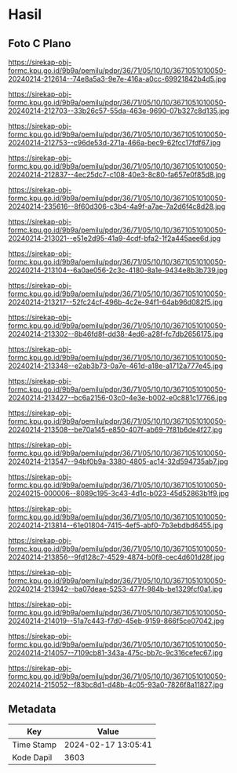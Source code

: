 # Hasil

## Foto C Plano

https://sirekap-obj-formc.kpu.go.id/9b9a/pemilu/pdpr/36/71/05/10/10/3671051010050-20240214-212614--74e8a5a3-9e7e-416a-a0cc-69921842b4d5.jpg

https://sirekap-obj-formc.kpu.go.id/9b9a/pemilu/pdpr/36/71/05/10/10/3671051010050-20240214-212703--33b26c57-55da-463e-9690-07b327c8d135.jpg

https://sirekap-obj-formc.kpu.go.id/9b9a/pemilu/pdpr/36/71/05/10/10/3671051010050-20240214-212753--c96de53d-271a-466a-bec9-62fcc17fdf67.jpg

https://sirekap-obj-formc.kpu.go.id/9b9a/pemilu/pdpr/36/71/05/10/10/3671051010050-20240214-212837--4ec25dc7-c108-40e3-8c80-fa657e0f85d8.jpg

https://sirekap-obj-formc.kpu.go.id/9b9a/pemilu/pdpr/36/71/05/10/10/3671051010050-20240214-235616--8f60d306-c3b4-4a9f-a7ae-7a2d6f4c8d28.jpg

https://sirekap-obj-formc.kpu.go.id/9b9a/pemilu/pdpr/36/71/05/10/10/3671051010050-20240214-213021--e51e2d95-41a9-4cdf-bfa2-1f2a445aee6d.jpg

https://sirekap-obj-formc.kpu.go.id/9b9a/pemilu/pdpr/36/71/05/10/10/3671051010050-20240214-213104--6a0ae056-2c3c-4180-8a1e-9434e8b3b739.jpg

https://sirekap-obj-formc.kpu.go.id/9b9a/pemilu/pdpr/36/71/05/10/10/3671051010050-20240214-213217--52fc24cf-496b-4c2e-94f1-64ab96d082f5.jpg

https://sirekap-obj-formc.kpu.go.id/9b9a/pemilu/pdpr/36/71/05/10/10/3671051010050-20240214-213302--8b46fd8f-dd38-4ed6-a28f-fc7db2656175.jpg

https://sirekap-obj-formc.kpu.go.id/9b9a/pemilu/pdpr/36/71/05/10/10/3671051010050-20240214-213348--e2ab3b73-0a7e-461d-a18e-a1712a777e45.jpg

https://sirekap-obj-formc.kpu.go.id/9b9a/pemilu/pdpr/36/71/05/10/10/3671051010050-20240214-213427--bc6a2156-03c0-4e3e-b002-e0c881c17766.jpg

https://sirekap-obj-formc.kpu.go.id/9b9a/pemilu/pdpr/36/71/05/10/10/3671051010050-20240214-213508--be70a145-e850-407f-ab69-7f81b6de4f27.jpg

https://sirekap-obj-formc.kpu.go.id/9b9a/pemilu/pdpr/36/71/05/10/10/3671051010050-20240214-213547--94bf0b9a-3380-4805-ac14-32d594735ab7.jpg

https://sirekap-obj-formc.kpu.go.id/9b9a/pemilu/pdpr/36/71/05/10/10/3671051010050-20240215-000006--8089c195-3c43-4d1c-b023-45d52863b1f9.jpg

https://sirekap-obj-formc.kpu.go.id/9b9a/pemilu/pdpr/36/71/05/10/10/3671051010050-20240214-213814--61e01804-7415-4ef5-abf0-7b3ebdbd6455.jpg

https://sirekap-obj-formc.kpu.go.id/9b9a/pemilu/pdpr/36/71/05/10/10/3671051010050-20240214-213856--9fd128c7-4529-4874-b0f8-cec4d601d28f.jpg

https://sirekap-obj-formc.kpu.go.id/9b9a/pemilu/pdpr/36/71/05/10/10/3671051010050-20240214-213942--ba07deae-5253-477f-984b-be1329fcf0a1.jpg

https://sirekap-obj-formc.kpu.go.id/9b9a/pemilu/pdpr/36/71/05/10/10/3671051010050-20240214-214019--51a7c443-f7d0-45eb-9159-866f5ce07042.jpg

https://sirekap-obj-formc.kpu.go.id/9b9a/pemilu/pdpr/36/71/05/10/10/3671051010050-20240214-214057--7109cb81-343a-475c-bb7c-9c316cefec67.jpg

https://sirekap-obj-formc.kpu.go.id/9b9a/pemilu/pdpr/36/71/05/10/10/3671051010050-20240214-215052--f83bc8d1-d48b-4c05-93a0-7826f8a11827.jpg


## Metadata

| Key        | Value               |
| ---------- | ------------------- |
| Time Stamp | 2024-02-17 13:05:41 |
| Kode Dapil | 3603                |



